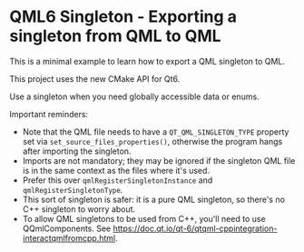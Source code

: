  # QML6 Singleton - Exporting a singleton from QML to QML

This is a minimal example to learn how to export a QML singleton to QML.

This project uses the new CMake API for Qt6.

Use a singleton when you need globally accessible data or enums.

Important reminders:

* Note that the QML file needs to have a `QT_QML_SINGLETON_TYPE` property set via `set_source_files_properties()`, otherwise the program hangs after importing the singleton.
* Imports are not mandatory; they may be ignored if the singleton QML file is in the same context as the files where it's used.
* Prefer this over `qmlRegisterSingletonInstance` and `qmlRegisterSingletonType`.
* This sort of singleton is safer: it is a pure QML singleton, so there's no C++ singleton to worry about.
* To allow QML singletons to be used from C++, you'll need to use QQmlComponents. See https://doc.qt.io/qt-6/qtqml-cppintegration-interactqmlfromcpp.html.

